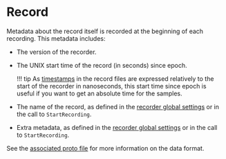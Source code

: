 # Record

Metadata about the record itself is recorded at the beginning of each recording. This metadata includes:

- The version of the recorder.
- The UNIX start time of the record (in seconds) since epoch.

    !!! tip
        As [timestamps](../../timestamps.md) in the record files are expressed relatively to the start of the recorder in nanoseconds, this start time since epoch is useful if you want to get an absolute time for the samples.

- The name of the record, as defined in the [recorder global settings](../../global-settings.md#global-settings) or in the call to `StartRecording`.
- Extra metadata, as defined in the [recorder global settings](../../global-settings.md#global-settings) or in the call to `StartRecording`.

See the [associated proto file](../../file-format/proto-files/record.md#recordmetadata) for more information on the data format.